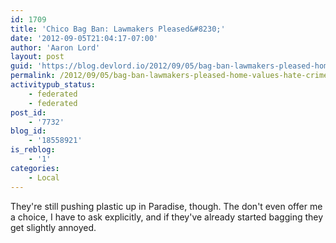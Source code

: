 ```yaml
---
id: 1709
title: 'Chico Bag Ban: Lawmakers Pleased&#8230;'
date: '2012-09-05T21:04:17-07:00'
author: 'Aaron Lord'
layout: post
guid: 'https://blog.devlord.io/2012/09/05/bag-ban-lawmakers-pleased-home-values-hate-crimes-decrease-virtual-textbooks-multilingual-ballots/'
permalink: /2012/09/05/bag-ban-lawmakers-pleased-home-values-hate-crimes-decrease-virtual-textbooks-multilingual-ballots/
activitypub_status:
    - federated
    - federated
post_id:
    - '7732'
blog_id:
    - '18558921'
is_reblog:
    - '1'
categories:
    - Local
---
```


They're still pushing plastic up in Paradise, though. The don't even offer me a choice, I have to ask explicitly, and if they've already started bagging they get slightly annoyed.